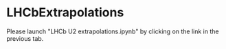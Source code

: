 # LHCbExtrapolations

Please launch "LHCb U2 extrapolations.ipynb" by clicking on the link in the previous tab.
